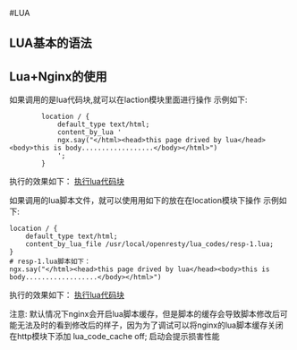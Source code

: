 #LUA

## LUA基本的语法

## Lua+Nginx的使用
如果调用的是lua代码块,就可以在laction模块里面进行操作
示例如下:
```shell script
		location / {
			default_type text/html;
			content_by_lua '
			ngx.say("</html><head>this page drived by lua</head><body>this is body..................</body></html>")
			';
		}	
```
执行的效果如下：
[执行lua代码块](./files/execute-lua-block-1.PNG)

如果调用的lua脚本文件，就可以使用用如下的放在在location模块下操作
示例如下:
```shell script
location / {
	default_type text/html;
	content_by_lua_file /usr/local/openresty/lua_codes/resp-1.lua;
}	
# resp-1.lua脚本如下：
ngx.say("</html><head>this page drived by lua</head><body>this is body..................</body></html>")

```
执行的效果如下：
[执行lua代码块](./files/execute-lua-block-1.PNG)


注意: 默认情况下nginx会开启lua脚本缓存，但是脚本的缓存会导致脚本修改后可能无法及时的看到修改后的样子，因为为了调试可以将nginx的lua脚本缓存关闭
在http模块下添加
lua_code_cache off;
启动会提示损害性能